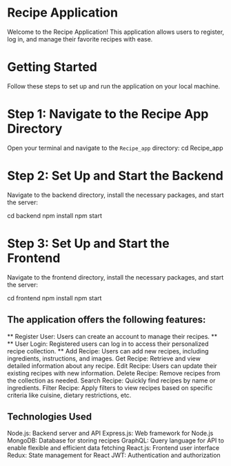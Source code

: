 # Recipe Application

Welcome to the Recipe Application! This application allows users to register, log in, and manage their favorite recipes with ease.

# Getting Started

Follow these steps to set up and run the application on your local machine.

# Step 1: Navigate to the Recipe App Directory

Open your terminal and navigate to the `Recipe_app` directory:
cd Recipe_app

# Step 2: Set Up and Start the Backend
Navigate to the backend directory, install the necessary packages, and start the server:

cd backend
npm install
npm start

# Step 3: Set Up and Start the Frontend

Navigate to the frontend directory, install the necessary packages, and start the server:

cd frontend
npm install
npm start


## The application offers the following features:

** Register User: Users can create an account to manage their recipes. **
** User Login: Registered users can log in to access their personalized recipe collection. **
Add Recipe: Users can add new recipes, including ingredients, instructions, and images.
Get Recipe: Retrieve and view detailed information about any recipe.
Edit Recipe: Users can update their existing recipes with new information.
Delete Recipe: Remove recipes from the collection as needed.
Search Recipe: Quickly find recipes by name or ingredients.
Filter Recipe: Apply filters to view recipes based on specific criteria like cuisine, dietary restrictions, etc.

## Technologies Used

Node.js: Backend server and API
Express.js: Web framework for Node.js
MongoDB: Database for storing recipes
GraphQL: Query language for API to enable flexible and efficient data fetching
React.js: Frontend user interface
Redux: State management for React
JWT: Authentication and authorization
